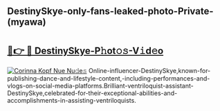 ## DestinySkye-only-fans​-leaked-photo​-Private-(myawa)


# <h2><a href="https://mediaupload.pro?title=DestinySkye&ref=git">🔗👉 🔴 DestinySkye-P𝚑ot𝚘𝚜-V𝚒d𝚎o</a></h2>

[![Corinna Kopf Nue Nu𝚍e𝚜](https://i.imgur.com/0qMVB7G.gif)](https://mediaupload.pro?title=DestinySkye&ref=git)
Online-influencer-DestinySkye,known-for-publishing-dance-and-lifestyle-content,-including-performances-and-vlogs-on-social-media-platforms.Brilliant-ventriloquist-assistant-DestinySkye,celebrated-for-their-exceptional-abilities-and-accomplishments-in-assisting-ventriloquists.  